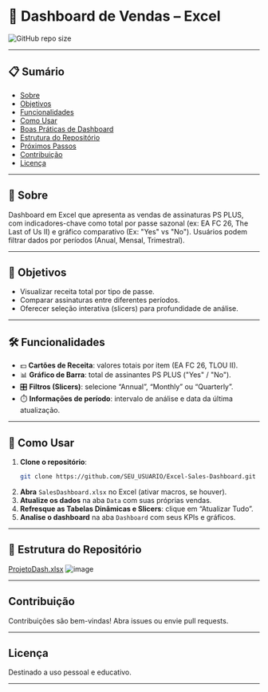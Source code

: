 # 🚀 Dashboard de Vendas – Excel

![GitHub repo size](https://img.shields.io/github/repo-size/Higor-hpm/Excel-DashBoardDIO)

---

## 📋 Sumário
- [Sobre](#sobre)  
- [Objetivos](#objetivos)  
- [Funcionalidades](#funcionalidades)  
- [Como Usar](#como-usar)  
- [Boas Práticas de Dashboard](#boas-práticas-de-dashboard)  
- [Estrutura do Repositório](#estrutura-do-repositório)  
- [Próximos Passos](#próximos-passos)  
- [Contribuição](#contribuição)  
- [Licença](#licença)

---

## 🌟 Sobre
Dashboard em Excel que apresenta as vendas de assinaturas PS PLUS, com indicadores-chave como total por passe sazonal (ex: EA FC 26, The Last of Us II) e gráfico comparativo (Ex: "Yes" vs "No"). Usuários podem filtrar dados por períodos (Anual, Mensal, Trimestral).

---

## 🎯 Objetivos
- Visualizar receita total por tipo de passe.
- Comparar assinaturas entre diferentes períodos.
- Oferecer seleção interativa (slicers) para profundidade de análise.

---

## 🛠️ Funcionalidades
- 💵 **Cartões de Receita**: valores totais por item (EA FC 26, TLOU II).
- 📊 **Gráfico de Barra**: total de assinantes PS PLUS ("Yes" / "No").
- 🎛️ **Filtros (Slicers)**: selecione “Annual”, “Monthly” ou “Quarterly”.
- ⏱️ **Informações de período**: intervalo de análise e data da última atualização.

---

## 🎯 Como Usar

1. **Clone o repositório**:
    ```bash
    git clone https://github.com/SEU_USUARIO/Excel-Sales-Dashboard.git
    ```
2. **Abra** `SalesDashboard.xlsx` no Excel (ativar macros, se houver).
3. **Atualize os dados** na aba `Data` com suas próprias vendas.
4. **Refresque as Tabelas Dinâmicas e Slicers**: clique em “Atualizar Tudo”.
5. **Analise o dashboard** na aba `Dashboard` com seus KPIs e gráficos.

---


## 📁 Estrutura do Repositório
[ProjetoDash.xlsx](https://github.com/user-attachments/files/20988124/ProjetoDash.xlsx)
![image](https://github.com/user-attachments/assets/35969d50-7145-481a-a680-b02f338e1217)

---

## Contribuição
Contribuições são bem-vindas! Abra issues ou envie pull requests.

---

## Licença
Destinado a uso pessoal e educativo.

---
